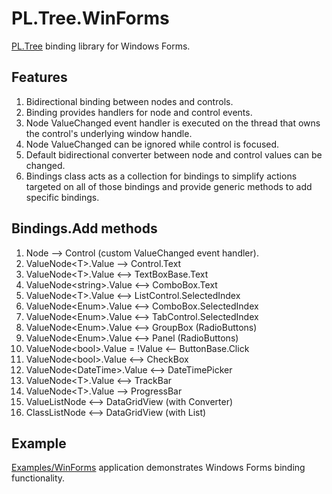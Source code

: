 # PL.Tree.WinForms
[PL.Tree](../PL.Tree) binding library for Windows Forms.

## Features
1. Bidirectional binding between nodes and controls.
2. Binding provides handlers for node and control events.
3. Node ValueChanged event handler is executed on the thread that owns the control's underlying window handle.
4. Node ValueChanged can be ignored while control is focused.
5. Default bidirectional converter between node and control values can be changed.
6. Bindings class acts as a collection for bindings to simplify actions targeted on all of those bindings and provide generic methods to add specific bindings.

## Bindings.Add methods
1. Node ⟶ Control (custom ValueChanged event handler).
2. ValueNode\<T\>.Value ⟶ Control.Text
3. ValueNode\<T\>.Value ⟷ TextBoxBase.Text
4. ValueNode\<string\>.Value ⟷ ComboBox.Text
5. ValueNode\<T\>.Value ⟷ ListControl.SelectedIndex
6. ValueNode\<Enum\>.Value ⟷ ComboBox.SelectedIndex
7. ValueNode\<Enum\>.Value ⟷ TabControl.SelectedIndex
8. ValueNode\<Enum\>.Value ⟷ GroupBox (RadioButtons)
9. ValueNode\<Enum\>.Value ⟷ Panel (RadioButtons)
10. ValueNode\<bool\>.Value = !Value ⟵ ButtonBase.Click
11. ValueNode\<bool\>.Value ⟷ CheckBox
11. ValueNode\<DateTime\>.Value ⟷ DateTimePicker
12. ValueNode\<T\>.Value ⟷ TrackBar
13. ValueNode\<T\>.Value ⟶ ProgressBar
14. ValueListNode<T> ⟷ DataGridView (with Converter)
15. ClassListNode<T> ⟷ DataGridView (with List<Converter>)

## Example
[Examples/WinForms](../Examples/WinForms) application demonstrates Windows Forms binding functionality.
